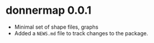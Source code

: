 # donnermap 0.0.1

* Minimal set of shape files, graphs
* Added a `NEWS.md` file to track changes to the package.
